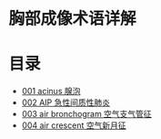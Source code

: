 # 胸部成像术语详解
# 目录
* [001 acinus 腺泡](01_acinus.md)
* [002 AIP 急性间质性肺炎](02_AIP.md)
* [003 air bronchogram 空气支气管征](03_air-bronchogram.md)
* [004 air crescent 空气新月征](04_air-crescent.md)
